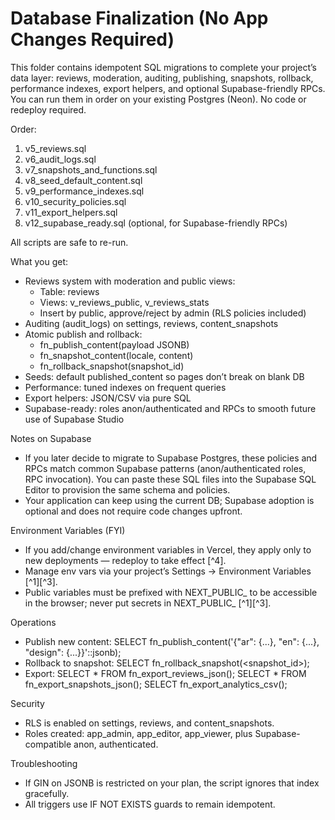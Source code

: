 # Database Finalization (No App Changes Required)

This folder contains idempotent SQL migrations to complete your project’s data layer: reviews, moderation, auditing, publishing, snapshots, rollback, performance indexes, export helpers, and optional Supabase-friendly RPCs. You can run them in order on your existing Postgres (Neon). No code or redeploy required.

Order:
1. v5_reviews.sql
2. v6_audit_logs.sql
3. v7_snapshots_and_functions.sql
4. v8_seed_default_content.sql
5. v9_performance_indexes.sql
6. v10_security_policies.sql
7. v11_export_helpers.sql
8. v12_supabase_ready.sql (optional, for Supabase-friendly RPCs)

All scripts are safe to re-run.

What you get:
- Reviews system with moderation and public views:
  - Table: reviews
  - Views: v_reviews_public, v_reviews_stats
  - Insert by public, approve/reject by admin (RLS policies included)
- Auditing (audit_logs) on settings, reviews, content_snapshots
- Atomic publish and rollback:
  - fn_publish_content(payload JSONB)
  - fn_snapshot_content(locale, content)
  - fn_rollback_snapshot(snapshot_id)
- Seeds: default published_content so pages don’t break on blank DB
- Performance: tuned indexes on frequent queries
- Export helpers: JSON/CSV via pure SQL
- Supabase-ready: roles anon/authenticated and RPCs to smooth future use of Supabase Studio

Notes on Supabase
- If you later decide to migrate to Supabase Postgres, these policies and RPCs match common Supabase patterns (anon/authenticated roles, RPC invocation). You can paste these SQL files into the Supabase SQL Editor to provision the same schema and policies.
- Your application can keep using the current DB; Supabase adoption is optional and does not require code changes upfront.

Environment Variables (FYI)
- If you add/change environment variables in Vercel, they apply only to new deployments — redeploy to take effect [^4].
- Manage env vars via your project’s Settings → Environment Variables [^1][^3].
- Public variables must be prefixed with NEXT_PUBLIC_ to be accessible in the browser; never put secrets in NEXT_PUBLIC_ [^1][^3].

Operations
- Publish new content:
  SELECT fn_publish_content('{"ar": {...}, "en": {...}, "design": {...}}'::jsonb);
- Rollback to snapshot:
  SELECT fn_rollback_snapshot(<snapshot_id>);
- Export:
  SELECT * FROM fn_export_reviews_json();
  SELECT * FROM fn_export_snapshots_json();
  SELECT fn_export_analytics_csv();

Security
- RLS is enabled on settings, reviews, and content_snapshots.
- Roles created: app_admin, app_editor, app_viewer, plus Supabase-compatible anon, authenticated.

Troubleshooting
- If GIN on JSONB is restricted on your plan, the script ignores that index gracefully.
- All triggers use IF NOT EXISTS guards to remain idempotent.

